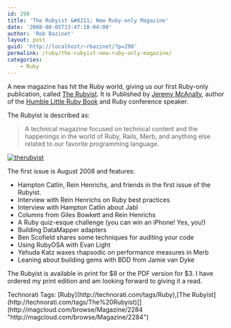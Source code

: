 ```yaml
---
id: 298
title: 'The Rubyist &#8211; New Ruby-only Magazine'
date: '2008-08-05T13:47:10-04:00'
author: 'Rob Bazinet'
layout: post
guid: 'http://localhost/~rbazinet/?p=298'
permalink: /ruby/the-rubyist-new-ruby-only-magazine/
categories:
    - Ruby
---
```


A new magazine has hit the Ruby world, giving us our first Ruby-only publication, called [The Rubyist](http://magcloud.com/browse/Magazine/2284). It is Published by [Jeremy McAnally](http://www.jeremymcanally.com/), author of the [Humble Little Ruby Book](http://www.humblelittlerubybook.com/) and Ruby conference speaker.

The Rubyist is described as:

> A technical magazine focused on technical content and the happenings in the world of Ruby, Rails, Merb, and anything else related to our favorite programming language.

[![therubyist](http://accidentaltechnologist.com/files/media/image/WindowsLiveWriter/TheRubyist_BCC7/therubyist_3.jpg)](http://magcloud.com/browse/Magazine/2284)

The first issue is August 2008 and features:

- Hampton Catlin, Rein Henrichs, and friends in the first issue of the Rubyist.
- Interview with Rein Henrichs on Ruby best practices
- Interview with Hampton Catlin about Jabl
- Columns from Giles Bowkett and Rein Henrichs
- A Ruby quiz-esque challenge (you can win an iPhone! Yes, you!)
- Building DataMapper adapters
- Ben Scofield shares some techniques for auditing your code
- Using RubyOSA with Evan Light
- Yehuda Katz waxes rhapsodic on performance measures in Merb
- Leaning about building gems with BDD from Jamie van Dyke

The Rubyist is available in print for $8 or the PDF version for $3. I have ordered my print edition and am looking forward to giving it a read.

<div class="wlWriterSmartContent" id="scid:0767317B-992E-4b12-91E0-4F059A8CECA8:00aaad87-e94a-406b-99fe-a58370bcd41c" style="padding-right: 0px; display: inline; padding-left: 0px; padding-bottom: 0px; margin: 0px; padding-top: 0px">Technorati Tags: [Ruby](http://technorati.com/tags/Ruby),[The Rubyist](http://technorati.com/tags/The%20Rubyist)</div>[](http://magcloud.com/browse/Magazine/2284 "http://magcloud.com/browse/Magazine/2284")